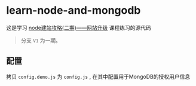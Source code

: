 # learn-node-and-mongodb 

这是学习 [node建站攻略(二期)——网站升级](http://www.imooc.com/learn/197) 课程练习的源代码

> 分支 `V1` 为一期。

## 配置

拷贝 `config.demo.js` 为 `config.js` , 在其中配置用于MongoDB的授权用户信息